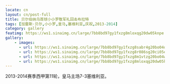 ```yaml
---
locate: cn
layout: cn/post-full
title: 贝尔伯纳乌首球小小罗敬军礼回击布拉特
tags: [加雷斯·贝尔,小小罗,皇马,塞维利亚,庆祝,2013-2014]
category: gallery
featimg: https://ws1.sinaimg.cn/large/7bb8bd97gy1fxzg8mloxqg20dw05knpe.gif
gallery:
    - images:
      - url: https://ws1.sinaimg.cn/large/7bb8bd97gy1fxzg8sabr4g20bo04qnpf.gif
      - url: https://ws1.sinaimg.cn/large/7bb8bd97gy1fxzg8r086sg20ci05e1l0.gif
      - url: https://ws1.sinaimg.cn/large/7bb8bd97gy1fxzg8m1vtzg20bo04wx6r.gif
      - url: https://ws1.sinaimg.cn/large/7bb8bd97gy1fxzg8mloxqg20dw05knpe.gif
---
```


2013-2014赛季西甲第11轮，皇马主场7-3塞维利亚。